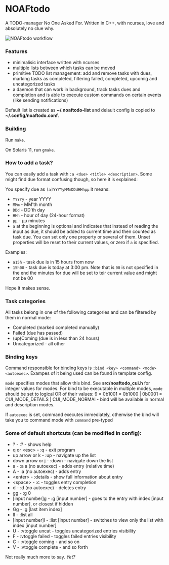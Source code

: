 # NOAFtodo
A TODO-manager No One Asked For. Written in C++, with ncurses, love and absolutely no clue why.

![NOAFtodo workflow](workflow.gif)

### Features
* minimalisic interface written with ncurses
* multiple lists between which tasks can be moved
* primitive TODO list management: add and remove tasks with dues, marking tasks as completed, filtering failed, completed, upcomig and uncategorized tasks
* a daemon that can work in background, track tasks dues and completion and is able to execute custom commands on certain events (like sending notifications)

Default list is created as **~/.noaftodo-list** and delault config is copied to **~/.config/noaftodo.conf**.

### Building
Run `make`.

On Solaris 11, run `gmake`.

### How to add a task?
You can easily add a task with
`:a <due> <title> <description>`.
Some might find due format confusing though, so here it is explained:

You specify due as `[a]YYYYyMMmDDdHHhμμ` it means:
* `YYYYy` - year YYYY
* `MMm` - MM'th month
* `DDd` - DD'th day
* `HHh` - hour of day (24-hour format)
* `μμ` - μμ minutes
* `a` at the beginning is optional and indicates that instead of reading the input as due, it should be added to current time and then counted as task due.
You can set only one property or several of them. Unset properties will be reset to their current values, or zero if `a` is specified.

Examples:
* `a15h` - task due is in 15 hours from now
* `15h00` - task due is today at 3:00 pm. Note that is `00` is not specified in the end the minutes for due will be set to teir current value and might not be 00

Hope it makes sense.

### Task categories
All tasks belong in one of the following categories and can be filtered by them in normal mode:
* Completed (marked completed manually)
* Failed (due has passed)
* (up)Coming (due is in less than 24 hours)
* Uncategorized - all other

### Binding keys
Command responsible for binding keys is `:bind <key> <command> <mode> <autoexec>`.
Exampes of it being used can be found in template config.

`mode` specifies modes that allow this bind. See **src/noaftodo_cui.h** for integer values for modes. For bind to be executable in multiple modes, `mode` should be set to logical OR of their values: 9 = 0b1001 = 0b1000 | 0b0001 = CUI_MODE_DETAILS | CUI_MODE_NORMAl - bind will be available in normal and description modes.

If `autoexec` is set, command executes immediately, otherwise the bind will take you to command mode with `command` pre-typed

### Some of default shortcuts (can be modified in config):
* ? - :? - shows help
* q or \<esc\> - :q - exit program
* up arrow or k - :up - navigate up the list
* down arrow or j - :down - navigate down the list
* a - :a a (no autoexec) - adds entry (relative time)
* A - :a (no autoexec) - adds entry
* \<enter\> - :details - show full information about entry
* \<space\> - :c - toggles entry completion
* d - :d (no autoexec) - deletes entry
* gg - :g 0
* [input number]g - :g [input number] - goes to the entry with index [input number], or closest if hidden
* Gg - :g [last item index]
* ll - :list all
* [input number]l - :list [input number] - switches to view only the list with index [input number]
* U - :vtoggle uncat - toggles uncategorized entries visibility
* F - :vtoggle failed - toggles failed entries visibility
* C - :vtoggle coming - and so on
* V - :vtoggle complete - and so forth

Not really much more to say. _Yet?_
